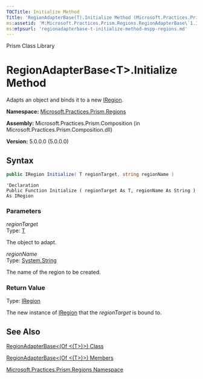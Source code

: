 ```yaml
---
TOCTitle: Initialize Method
Title: 'RegionAdapterBase(T).Initialize Method (Microsoft.Practices.Prism.Regions)'
ms:assetid: 'M:Microsoft.Practices.Prism.Regions.RegionAdapterBase\`1.Initialize(\`0,System.String)'
ms:mtpsurl: 'regionadapterbase-t-initialize-method-mspp-regions.md'
---
```


Prism Class Library

RegionAdapterBase&lt;T&gt;.Initialize Method
===============================================================

Adapts an object and binds it to a new [IRegion](iregion-interface-mspp-regions.md).

**Namespace:** [Microsoft.Practices.Prism.Regions](mspp-regions-namespace.md)

**Assembly:** Microsoft.Practices.Prism.Composition (in Microsoft.Practices.Prism.Composition.dll)

**Version:** 5.0.0.0 (5.0.0.0)


## Syntax

```C#
public IRegion Initialize( T regionTarget, string regionName )
```
```VB
'Declaration
Public Function Initialize ( regionTarget As T, regionName As String ) As IRegion
```


### Parameters

*regionTarget*  
Type: [T](regionadapterbase-t-class-mspp-regions.md)

The object to adapt.

*regionName*  
Type: [System.String](http://msdn.microsoft.com/en-us/library/s1wwdcbf)

The name of the region to be created.

### Return Value

Type: [IRegion](iregion-interface-mspp-regions.md)

The new instance of [IRegion](iregion-interface-mspp-regions.md) that the *regionTarget* is bound to.

See Also
--------


[RegionAdapterBase&lt;(Of &lt;(T&gt;)&gt;) Class](regionadapterbase-t-class-mspp-regions.md)

[RegionAdapterBase&lt;(Of &lt;(T&gt;)&gt;) Members](regionadapterbase-t-members-mspp-regions.md)

[Microsoft.Practices.Prism.Regions Namespace](mspp-regions-namespace.md)
